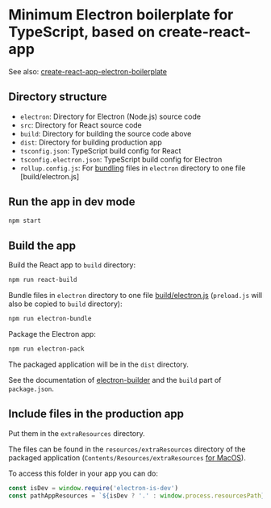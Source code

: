 # Minimum Electron boilerplate for TypeScript, based on create-react-app

See also:
[create-react-app-electron-boilerplate](https://github.com/ngocdaothanh/create-react-app-electron-boilerplate)

## Directory structure

* `electron`: Directory for Electron (Node.js) source code
* `src`: Directory for React source code
* `build`: Directory for building the source code above
* `dist`: Directory for building production app
* `tsconfig.json`: TypeScript build config for React
* `tsconfig.electron.json`: TypeScript build config for Electron
* `rollup.config.js`: For [bundling](https://rollupjs.org) files in `electron`
  directory to one file [build/electron.js]

## Run the app in dev mode

```bash
npm start
```

## Build the app

Build the React app to `build` directory:

```bash
npm run react-build
```

Bundle files in `electron` directory to one file
[build/electron.js](https://medium.com/@kitze/%EF%B8%8F-from-react-to-an-electron-app-ready-for-production-a0468ecb1da3)
(`preload.js` will also be copied to `build` directory):

```bash
npm run electron-bundle
```

Package the Electron app:

```bash
npm run electron-pack
```

The packaged application will be in the `dist` directory.

See the documentation of [electron-builder](https://www.electron.build/) and
the `build` part of `package.json`.

## Include files in the production app

Put them in the `extraResources` directory.

The files can be found in the `resources/extraResources` directory
of the packaged application (`Contents/Resources/extraResources`
[for MacOS](https://www.electron.build/configuration/contents#extraresources)).

To access this folder in your app you can do:

```javascript
const isDev = window.require('electron-is-dev')
const pathAppResources = `${isDev ? '.' : window.process.resourcesPath}/extraResources/`
```
